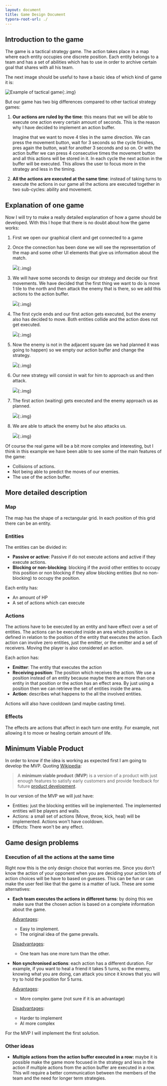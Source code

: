 ```yaml
---
layout: document
title: Game Design Document
typora-root-url: ./
---
```


## Introduction to the game

The game is a tactical strategy game. The action takes place in a map where each entity occupies one discrete position. Each entity belongs to a team and has a set of abilities which has to use in order to archive certain goal that shares with all his team.

The next image should be useful to have a basic idea of which kind of game it is:

![Example of tactical game](./../assets/images/DX3FtRp.jpg){:.img} 



But our game has two big differences compared to other tactical strategy games:

1. **Our actions are ruled by the time**: this means that we will be able to execute one action every certain amount of seconds. This is the reason why I have decided to implement an action buffer.

   Imagine that we want to move 4 tiles in the same direction. We can press the movement button, wait for 3 seconds so the cycle finishes, pres again the button, wait for another 3 seconds and so on. Or with the action buffer we can press 4 consecutive times the movement button and all this actions will be stored in it. In each cycle the next action in the buffer will be executed. This allows the user to focus more in the strategy and less in the timing.

2. **All the actions are executed at the same time**: instead of taking turns to execute the actions in our game all the actions are executed together in two sub-cycles: ability and movement.



## Explanation of one game

Now I will try to make a really detailed explanation of how a game should be developed. With this I hope that there is no doubt about how the game works:

1. First we open our graphical client and get connected to a game

2. Once the connection has been done we will see the representation of the map and some other UI elements that give us information about the match.

   ![](./../assets/images/game1.svg){:.img}

3. We will have some seconds to design our strategy and decide our first movements. We have decided that the first thing we want to do is move 1 tile to the north and then attack the enemy that is there, so we add this actions to the action buffer.

   ![](./../assets/images/game2.svg){:.img}

4. The first cycle ends and our first action gets executed, but the enemy also has decided to move. Both entities collide and the action does not get executed.

   ![](./../assets/images/game3.svg){:.img}

5. Now the enemy is not in the adjacent square (as we had planned it was going to happen) so we empty our action buffer and change the strategy. 

   ![](./../assets/images/game4.svg){:.img}

6. Our new strategy will consist in wait for him to approach us and then attack.

   ![](./../assets/images/game5.5.svg){:.img}

7. The first action (waiting) gets executed and the enemy approach us as planned.

   ![](./../assets/images/game5.svg){:.img}

8. We are able to attack the enemy but he also attacks us.

   ![](./../assets/images/game6.svg){:.img}

Of course the real game will be a bit more complex and interesting, but I think in this example we have been able to see some of the main features of the game: 

- Collisions of actions.
- Not being able to predict the moves of our enemies.
- The use of the action buffer.



## More detailed description

### Map

The map has the shape of a rectangular grid. In each position of this grid there can be an entity.



### Entities

The entities can be divided in: 

- **Passive or active**: Passive if do not execute actions and active if they execute actions.
-  **Blocking or non-blocking**: blocking if the avoid other entities to occupy this position or non blocking if they allow blocking entities (but no non-blocking) to occupy the position. 

Each entity has:

- An amount of HP
- A set of actions which can execute



### Actions

The actions have to be executed by an entity and have effect over a set of entities. The actions can be executed inside an area which position is defined in relation to the position of the entity that executes the action. Each action can involve zero entities, just the emitter, or the emitter and a set of receivers. Moving the player is also considered an action.

Each action has:

- **Emitter**: The entity that executes the action
- **Receiving position**: The position which receives the action. We use a position instead of an entity because maybe there are more than one entity in that position or the action has an effect area. By just using a position then we can retrieve the set of entities inside the area.
- **Action**: describes what happens to the all the involved entities.

Actions will also have cooldown (and maybe casting time).

### Effects

The effects are actions that affect in each turn one entity. For example, not allowing it to move or healing certain amount of life.



## Minimum Viable Product

In order to know if the idea is working as expected first I am going to develop the MVP. Quoting [Wikipedia](https://en.wikipedia.org/wiki/Minimum_viable_product):

> A **minimum viable product** (**MVP**) is a version of a product with just enough features to satisfy early customers and provide feedback for future [product development](https://en.wikipedia.org/wiki/New_product_development).

In our version of the MVP we will just have:

- Entities: just the blocking entities will be implemented. The implemented entities will be players and walls.
- Actions: a small set of actions (Move, throw, kick, heal) will be implemented. Actions won't have cooldown.
- Effects: There won't be any effect.



## Game design problems

### Execution of all the actions at the same time

Right now this is the only design choice that worries me. Since you don't know the action of your opponent when you are deciding your action lots of action choices will be have to based on guesses. This can be fun or can make the user feel like that the game is a matter of luck. These are some alternatives:

- **Each team executes the actions in different turns**: by doing this we make sure that the chosen action is based on a complete information about the game.

  <u>Advantages</u>: 

  - Easy to implement.
  - The original idea of the game prevails.

  <u>Disadvantages</u>:

  - One team has one more turn than the other.

- **Non synchronised actions**: each action has a different duration. For example, if you want to heal a friend it takes 5 turns, so the enemy, knowing what you are doing, can attack you since it knows that you will try to hold the position for 5 turns.

  <u>Advantages</u>: 

  - More complex game (not sure if it is an advantage)

  <u>Disadvantages</u>:

  - Harder to implement
  - AI more complex

For the MVP I will implement the first solution.



### Other ideas

- **Multiple actions from the action buffer executed in a row:** maybe it is possible make the game more focused in the strategy and less in the action if multiple actions from the action buffer are executed in a row. This will require a better communication between the members of the team and the need for longer term strategies.

